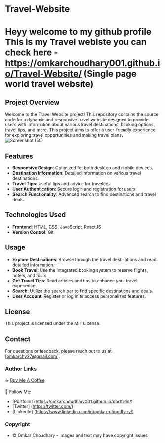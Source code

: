 # Travel-Website
# Heyy welcome to my github profile This is my Travel webiste you can check here - https://omkarchoudhary001.github.io/Travel-Website/  (Single page world travel website)

## Project Overview

Welcome to the Travel Website project! This repository contains the source code for a dynamic and responsive travel website designed to provide users with information about various travel destinations, booking options, travel tips, and more. This project aims to offer a user-friendly experience for exploring travel opportunities and making travel plans.
![Screenshot (50)](https://github.com/omkarchoudhary001/Travel-Website/assets/109873576/b3bb6012-f791-41c3-943d-775966677496)

## Features

- **Responsive Design**: Optimized for both desktop and mobile devices.
- **Destination Information**: Detailed information on various travel destinations.
- **Travel Tips**: Useful tips and advice for travelers.
- **User Authentication**: Secure login and registration for users.
- **Search Functionality**: Advanced search to find destinations and travel deals.

## Technologies Used

- **Frontend**: HTML, CSS, JavaScript, ReactJS
- **Version Control**: Git

## Usage

- **Explore Destinations**: Browse through the travel destinations and read detailed information.
- **Book Travel**: Use the integrated booking system to reserve flights, hotels, and tours.
- **Get Travel Tips**: Read articles and tips to enhance your travel experience.
- **Search**: Utilize the search bar to find specific destinations and deals.
- **User Account**: Register or log in to access personalized features.


## License

This project is licensed under the MIT License. 

## Contact

For questions or feedback, please reach out to us at [omkarchy27@gmail.com].


### Author Links

☕ [Buy Me A Coffee](https://www.buymeacoffee.com/omkarchoudhary)

🚀 Follow Me:
- [Portfolio] (https://omkarchoudhary001.github.io/portfolio/)
- [Twitter] (https://twitter.com/)
- [LinkedIn] (https://www.linkedin.com/in/omkar-choudhary/)

### Copyright

- © Omkar Choudhary - Images and text may have copyright issues
